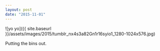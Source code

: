 ```yaml
---
layout: post
date: "2015-11-01"
---
```


![yo yo]({{ site.baseurl }}/assets/images/2015/tumblr_nx4s3a82Gn1r16syio1_1280-1024x576.jpg)

Putting the bins out.
